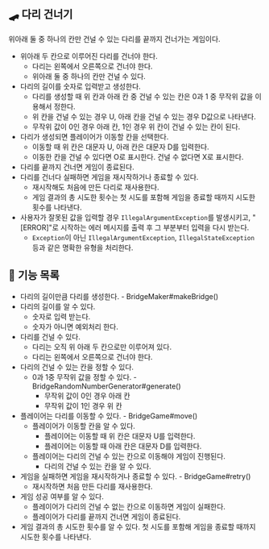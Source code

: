 ## 🛹 다리 건너기
위아래 둘 중 하나의 칸만 건널 수 있는 다리를 끝까지 건너가는 게임이다.
- 위아래 두 칸으로 이루어진 다리를 건너야 한다.
    - 다리는 왼쪽에서 오른쪽으로 건너야 한다.
    - 위아래 둘 중 하나의 칸만 건널 수 있다.
- 다리의 길이를 숫자로 입력받고 생성한다.
    - 다리를 생성할 때 위 칸과 아래 칸 중 건널 수 있는 칸은 0과 1 중 무작위 값을 이용해서 정한다.
    - 위 칸을 건널 수 있는 경우 U, 아래 칸을 건널 수 있는 경우 D값으로 나타낸다.
    - 무작위 값이 0인 경우 아래 칸, 1인 경우 위 칸이 건널 수 있는 칸이 된다.
- 다리가 생성되면 플레이어가 이동할 칸을 선택한다.
    - 이동할 때 위 칸은 대문자 U, 아래 칸은 대문자 D를 입력한다.
    - 이동한 칸을 건널 수 있다면 O로 표시한다. 건널 수 없다면 X로 표시한다.
- 다리를 끝까지 건너면 게임이 종료된다.
- 다리를 건너다 실패하면 게임을 재시작하거나 종료할 수 있다.
    - 재시작해도 처음에 만든 다리로 재사용한다.
    - 게임 결과의 총 시도한 횟수는 첫 시도를 포함해 게임을 종료할 때까지 시도한 횟수를 나타낸다.
- 사용자가 잘못된 값을 입력할 경우 `IllegalArgumentException`를 발생시키고, "[ERROR]"로 시작하는 에러 메시지를 출력 후 그 부분부터 입력을 다시 받는다.
    - `Exception`이 아닌 `IllegalArgumentException`, `IllegalStateException` 등과 같은 명확한 유형을 처리한다.

## 🚀 기능 목록
- 다리의 길이만큼 다리를 생성한다. - BridgeMaker#makeBridge()
- 다리의 길이를 알 수 있다.
  - 숫자로 입력 받는다.
  - 숫자가 아니면 예외처리 한다.
- 다리를 건널 수 있다.
  - 다리는 오직 위 아래 두 칸으로만 이루어져 있다.
  - 다리는 왼쪽에서 오른쪽으로 건너야 한다.
- 다리의 건널 수 있는 칸을 정할 수 있다. 
  - 0과 1중 무작위 값을 정할 수 있다. - BridgeRandomNumberGenerator#generate()
    - 무작위 값이 0인 경우 아래 칸
    - 무작위 값이 1인 경우 위 칸
- 플레이어는 다리를 이동할 수 있다. - BridgeGame#move()
  - 플레이어가 이동할 칸을 알 수 있다. 
    - 플레이어는 이동할 때 위 칸은 대문자 U를 입력한다.
    - 플레이어는 이동할 때 아래 칸은 대문자 D를 입력한다.
  - 플레이어는 다리의 건널 수 있는 칸으로 이동해야 게임이 진행된다.
    - 다리의 건널 수 있는 칸을 알 수 있다.
- 게임을 실패하면 게임을 재시작하거나 종료할 수 있다. - BridgeGame#retry()
  - 재시작하면 처음 만든 다리를 재사용한다. 
- 게임 성공 여부를 알 수 있다.
  - 플레이어가 다리의 건널 수 없는 칸으로 이동하면 게임이 실패한다. 
  - 플레이어가 다리를 끝까지 건너면 게임이 종료된다.
- 게임 결과의 총 시도한 횟수를 알 수 있다. 첫 시도를 포함해 게임을 종료할 때까지 시도한 횟수를 나타낸다.